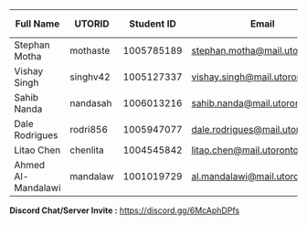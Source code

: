 | Full Name | UTORID | Student ID | Email | Best Way to Contact | Discord Username |
|-----------|--------|------------|-------|---------------------|------------------|
| Stephan Motha | mothaste | 1005785189 | stephan.motha@mail.utoronto.ca | 6475503076 | sm#9427 |
| Vishay Singh| singhv42| 1005127337| vishay.singh@mail.utoronto.ca| 6476870739| V35#9167|
|  Sahib Nanda  | nandasah | 1006013216 |  sahib.nanda@mail.utoronto.ca  | 6475239466 | Sama#7163 |
| Dale Rodrigues| rodri856|1005947077 | dale.rodrigues@mail.utoronto.ca | 6473320727| DRelite#7277|
| Litao Chen | chenlita | 1004545842 | litao.chen@mail.utoronto.ca | 6474641224 | JacobC#6269 |
| Ahmed Al-Mandalawi| mandalaw| 1001019729| al.mandalawi@mail.utoronto.ca| 6477848222| SlurpyNoodle#0992|


**Discord Chat/Server Invite :** https://discord.gg/6McAphDPfs
